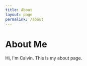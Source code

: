 ```yaml
---
title: About
layout: page
permalink: /about
---
```


# About Me

Hi, I'm Calvin. This is my about page.
